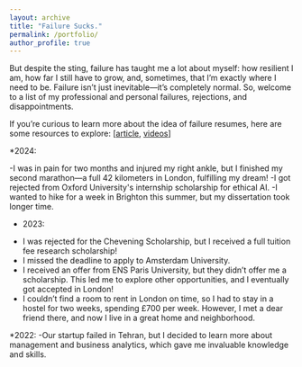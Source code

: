 ```yaml
---
layout: archive
title: "Failure Sucks."
permalink: /portfolio/
author_profile: true
---
```




But despite the sting, failure has taught me a lot about myself: how resilient I am, how far I still have to grow, and, sometimes, that I’m exactly where I need to be.
Failure isn’t just inevitable—it’s completely normal.
So, welcome to a list of my professional and personal failures, rejections, and disappointments.

If you’re curious to learn more about the idea of failure resumes, here are some resources to explore: [[article](https://www.nytimes.com/2019/02/03/smarter-living/failure-resume.html), [videos](https://www.youtube.com/watch?v=xxZVEv3KuzE)]

*2024:

-I was in pain for two months and injured my right ankle, but I finished my second marathon—a full 42 kilometers in London, fulfilling my dream!
-I got rejected from Oxford University's internship scholarship for ethical AI. 
-I wanted to hike for a week in Brighton this summer, but my dissertation took longer time.

* 2023:

 - I was rejected for the Chevening Scholarship, but I received a full tuition fee research scholarship!
  - I missed the deadline to apply to Amsterdam University.
  - I received an offer from ENS Paris University, but they didn’t offer me a scholarship. This led me to explore other opportunities, and I eventually got accepted in London!
- I couldn’t find a room to rent in London on time, so I had to stay in a hostel for two weeks, spending £700 per week. However, I met a dear friend there, and now I live in a great home and neighborhood.

*2022:
-Our startup failed in Tehran, but I decided to learn more about management and business analytics, which gave me invaluable knowledge and skills.
